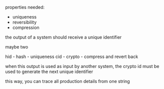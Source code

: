 properties needed:
- uniqueness
- reversibility
- compression

the output of a system should receive a unique identifier

maybe two

hid - hash - uniqueness
cid - crypto - compress and revert back

when this output is used as input by another system, the crypto id must be used to generate the next unique identifier

this way, you can trace all production details from one string